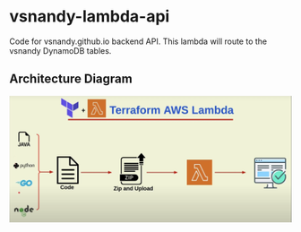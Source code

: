 # vsnandy-lambda-api
Code for vsnandy.github.io backend API. This lambda will route to the vsnandy DynamoDB tables.

## Architecture Diagram
![alt text](diagram.png)